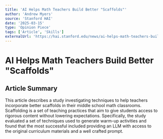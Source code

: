 ```yaml
---
title: 'AI Helps Math Teachers Build Better "Scaffolds"'
author: 'Andrew Myers'
source: 'Stanford HAI'
date: '2025-03-15'
type: 'Opinion Piece'
tags: ['Article', 'Skills']
externalUrl: 'https://hai.stanford.edu/news/ai-helps-math-teachers-build-better-scaffolds'
---
```


# AI Helps Math Teachers Build Better "Scaffolds"

## Article Summary

This article describes a study investigating techniques to help teachers incorporate better scaffolds in their middle school math classrooms. Scaffolding is a set of teaching practices that aim to give students access to rigorous content without lowering expectations. Specifically, the study evaluated a set of techniques used to generate warm-up activities and found that the most successful included providing an LLM with access to the original curriculum materials and a well crafted prompt.
